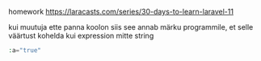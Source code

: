 homework https://laracasts.com/series/30-days-to-learn-laravel-11

kui muutuja ette panna koolon siis see annab märku programmile, et selle väärtust kohelda kui expression mitte string
```php
:a="true"
```
